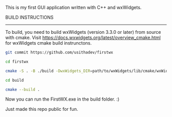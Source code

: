 This is my first GUI application written with C++ and wxWidgets.

BUILD INSTRUCTIONS  
___

To build, you need to build wxWidgets (version 3.3.0 or later) from source with cmake. Visit https://docs.wxwidgets.org/latest/overview_cmake.html for wxWidgets cmake build instrunctons.  

```bash
git commit https://github.com/usithadev/firstwx

cd firstwx

cmake -S . -B ./build -DwxWidgets_DIR=path/to/wxWidgets/lib/cmake/wxWidgets -DwxWidgets_CONFIGURATION=mswu -G "MinGW Makefiles"

cd build

cmake --build .
```  

Now you can run the FirstWX.exe in the build folder. :)  

Just made this repo public for fun.
